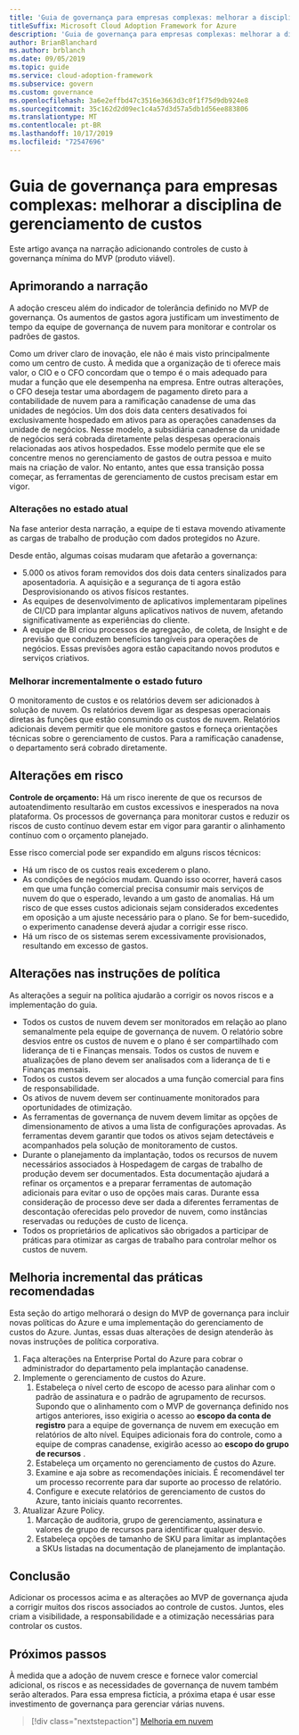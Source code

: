 ```yaml
---
title: 'Guia de governança para empresas complexas: melhorar a disciplina de gerenciamento de custos'
titleSuffix: Microsoft Cloud Adoption Framework for Azure
description: 'Guia de governança para empresas complexas: melhorar a disciplina de gerenciamento de custos'
author: BrianBlanchard
ms.author: brblanch
ms.date: 09/05/2019
ms.topic: guide
ms.service: cloud-adoption-framework
ms.subservice: govern
ms.custom: governance
ms.openlocfilehash: 3a6e2effbd47c3516e3663d3c0f1f75d9db924e8
ms.sourcegitcommit: 35c162d2d09ec1c4a57d3d57a5db1d56ee883806
ms.translationtype: MT
ms.contentlocale: pt-BR
ms.lasthandoff: 10/17/2019
ms.locfileid: "72547696"
---
```

# <a name="governance-guide-for-complex-enterprises-improve-the-cost-management-discipline"></a>Guia de governança para empresas complexas: melhorar a disciplina de gerenciamento de custos

Este artigo avança na narração adicionando controles de custo à governança mínima do MVP (produto viável).

## <a name="advancing-the-narrative"></a>Aprimorando a narração

A adoção cresceu além do indicador de tolerância definido no MVP de governança. Os aumentos de gastos agora justificam um investimento de tempo da equipe de governança de nuvem para monitorar e controlar os padrões de gastos.

Como um driver claro de inovação, ele não é mais visto principalmente como um centro de custo. À medida que a organização de ti oferece mais valor, o CIO e o CFO concordam que o tempo é o mais adequado para mudar a função que ele desempenha na empresa. Entre outras alterações, o CFO deseja testar uma abordagem de pagamento direto para a contabilidade de nuvem para a ramificação canadense de uma das unidades de negócios. Um dos dois data centers desativados foi exclusivamente hospedado em ativos para as operações canadenses da unidade de negócios. Nesse modelo, a subsidiária canadense da unidade de negócios será cobrada diretamente pelas despesas operacionais relacionadas aos ativos hospedados. Esse modelo permite que ele se concentre menos no gerenciamento de gastos de outra pessoa e muito mais na criação de valor. No entanto, antes que essa transição possa começar, as ferramentas de gerenciamento de custos precisam estar em vigor.

### <a name="changes-in-the-current-state"></a>Alterações no estado atual

Na fase anterior desta narração, a equipe de ti estava movendo ativamente as cargas de trabalho de produção com dados protegidos no Azure.

Desde então, algumas coisas mudaram que afetarão a governança:

- 5\.000 os ativos foram removidos dos dois data centers sinalizados para aposentadoria. A aquisição e a segurança de ti agora estão Desprovisionando os ativos físicos restantes.
- As equipes de desenvolvimento de aplicativos implementaram pipelines de CI/CD para implantar alguns aplicativos nativos de nuvem, afetando significativamente as experiências do cliente.
- A equipe de BI criou processos de agregação, de coleta, de Insight e de previsão que conduzem benefícios tangíveis para operações de negócios. Essas previsões agora estão capacitando novos produtos e serviços criativos.

### <a name="incrementally-improve-the-future-state"></a>Melhorar incrementalmente o estado futuro

O monitoramento de custos e os relatórios devem ser adicionados à solução de nuvem. Os relatórios devem ligar as despesas operacionais diretas às funções que estão consumindo os custos de nuvem. Relatórios adicionais devem permitir que ele monitore gastos e forneça orientações técnicas sobre o gerenciamento de custos. Para a ramificação canadense, o departamento será cobrado diretamente.

## <a name="changes-in-risk"></a>Alterações em risco

**Controle de orçamento:** Há um risco inerente de que os recursos de autoatendimento resultarão em custos excessivos e inesperados na nova plataforma. Os processos de governança para monitorar custos e reduzir os riscos de custo contínuo devem estar em vigor para garantir o alinhamento contínuo com o orçamento planejado.

Esse risco comercial pode ser expandido em alguns riscos técnicos:

- Há um risco de os custos reais excederem o plano.
- As condições de negócios mudam. Quando isso ocorrer, haverá casos em que uma função comercial precisa consumir mais serviços de nuvem do que o esperado, levando a um gasto de anomalias. Há um risco de que esses custos adicionais sejam considerados excedentes em oposição a um ajuste necessário para o plano. Se for bem-sucedido, o experimento canadense deverá ajudar a corrigir esse risco.
- Há um risco de os sistemas serem excessivamente provisionados, resultando em excesso de gastos.

## <a name="changes-to-the-policy-statements"></a>Alterações nas instruções de política

As alterações a seguir na política ajudarão a corrigir os novos riscos e a implementação do guia.

- Todos os custos de nuvem devem ser monitorados em relação ao plano semanalmente pela equipe de governança de nuvem. O relatório sobre desvios entre os custos de nuvem e o plano é ser compartilhado com liderança de ti e Finanças mensais. Todos os custos de nuvem e atualizações de plano devem ser analisados com a liderança de ti e Finanças mensais.
- Todos os custos devem ser alocados a uma função comercial para fins de responsabilidade.
- Os ativos de nuvem devem ser continuamente monitorados para oportunidades de otimização.
- As ferramentas de governança de nuvem devem limitar as opções de dimensionamento de ativos a uma lista de configurações aprovadas. As ferramentas devem garantir que todos os ativos sejam detectáveis e acompanhados pela solução de monitoramento de custos.
- Durante o planejamento da implantação, todos os recursos de nuvem necessários associados à Hospedagem de cargas de trabalho de produção devem ser documentados. Esta documentação ajudará a refinar os orçamentos e a preparar ferramentas de automação adicionais para evitar o uso de opções mais caras. Durante essa consideração de processo deve ser dada a diferentes ferramentas de descontação oferecidas pelo provedor de nuvem, como instâncias reservadas ou reduções de custo de licença.
- Todos os proprietários de aplicativos são obrigados a participar de práticas para otimizar as cargas de trabalho para controlar melhor os custos de nuvem.

## <a name="incremental-improvement-of-the-best-practices"></a>Melhoria incremental das práticas recomendadas

Esta seção do artigo melhorará o design do MVP de governança para incluir novas políticas do Azure e uma implementação do gerenciamento de custos do Azure. Juntas, essas duas alterações de design atenderão às novas instruções de política corporativa.

1. Faça alterações na Enterprise Portal do Azure para cobrar o administrador do departamento pela implantação canadense.
2. Implemente o gerenciamento de custos do Azure.
    1. Estabeleça o nível certo de escopo de acesso para alinhar com o padrão de assinatura e o padrão de agrupamento de recursos. Supondo que o alinhamento com o MVP de governança definido nos artigos anteriores, isso exigiria o acesso ao **escopo da conta de registro** para a equipe de governança de nuvem em execução em relatórios de alto nível. Equipes adicionais fora do controle, como a equipe de compras canadense, exigirão acesso ao **escopo do grupo de recursos** .
    2. Estabeleça um orçamento no gerenciamento de custos do Azure.
    3. Examine e aja sobre as recomendações iniciais. É recomendável ter um processo recorrente para dar suporte ao processo de relatório.
    4. Configure e execute relatórios de gerenciamento de custos do Azure, tanto iniciais quanto recorrentes.
3. Atualizar Azure Policy.
    1. Marcação de auditoria, grupo de gerenciamento, assinatura e valores de grupo de recursos para identificar qualquer desvio.
    2. Estabeleça opções de tamanho de SKU para limitar as implantações a SKUs listadas na documentação de planejamento de implantação.

## <a name="conclusion"></a>Conclusão

Adicionar os processos acima e as alterações ao MVP de governança ajuda a corrigir muitos dos riscos associados ao controle de custos. Juntos, eles criam a visibilidade, a responsabilidade e a otimização necessárias para controlar os custos.

## <a name="next-steps"></a>Próximos passos

À medida que a adoção de nuvem cresce e fornece valor comercial adicional, os riscos e as necessidades de governança de nuvem também serão alterados. Para essa empresa fictícia, a próxima etapa é usar esse investimento de governança para gerenciar várias nuvens.

> [!div class="nextstepaction"]
> [Melhoria em nuvem](./multicloud-improvement.md)

